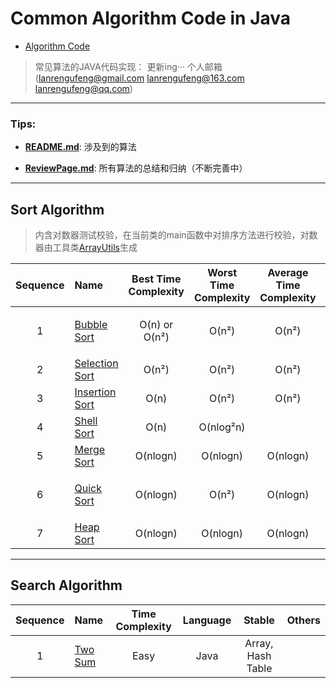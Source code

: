 # Common Algorithm Code in Java

* [Algorithm Code](https://github.com/lanrengufeng/AlgorithmCode)

> 常见算法的JAVA代码实现：  更新ing···
个人邮箱(lanrengufeng@gmail.com  lanrengufeng@163.com  lanrengufeng@qq.com)

***********************
 
### Tips:
- **[README.md](https://github.com/lanrengufeng/AlgorithmCode/blob/master/README.md)**: 涉及到的算法

- **[ReviewPage.md](https://github.com/lanrengufeng/AlgorithmCode/blob/master/ReviewPage.md)**: 所有算法的总结和归纳（不断完善中）


**************************************************

## Sort Algorithm
> 内含对数器测试校验，在当前类的main函数中对排序方法进行校验，对数器由工具类[ArrayUtils](https://github.com/lanrengufeng/AlgorithmCode/blob/master/src/utils/ArrayUtils.java)生成

| Sequence | Name | Best Time Complexity | Worst Time Complexity | Average Time Complexity |Stable | Others |
|:--------:|:-----|:--------------------:|:---------------------:|:-----------------------:|:-----:|:------:|
|1|[Bubble Sort](https://github.com/lanrengufeng/AlgorithmCode/blob/master/src/sort/BubbleSort.java)| O(n) or O(n²)| O(n²) | O(n²)| Y | 常规版和优化版 |
|2|[Selection Sort](https://github.com/lanrengufeng/AlgorithmCode/blob/master/src/sort/SelectionSort.java)| O(n²)| O(n²) | O(n²)| N | |
|3|[Insertion Sort](https://github.com/lanrengufeng/AlgorithmCode/blob/master/src/sort/InsertionSort.java)| O(n)| O(n²) | O(n²)| Y | |
|4|[Shell Sort](https://github.com/lanrengufeng/AlgorithmCode/blob/master/src/sort/ShellSort.java)| O(n) | O(nlog²n) |  | N | |
|5|[Merge Sort](https://github.com/lanrengufeng/AlgorithmCode/blob/master/src/sort/MergeSort.java)| O(nlogn) | O(nlogn) | O(nlogn) | Y | |
|6|[Quick Sort](https://github.com/lanrengufeng/AlgorithmCode/blob/master/src/sort/QuickSort.java)| O(nlogn) | O(n²) | O(nlogn) | N | 经过优化的随机快排 |
|7|[Heap Sort](https://github.com/lanrengufeng/AlgorithmCode/blob/master/src/sort/HeapSort.java)| O(nlogn) | O(nlogn) | O(nlogn) | N | |


**************************************************

## Search Algorithm

| Sequence | Name       | Time Complexity  | Language  | Stable | Others |
|:-------:|:--------------|:------:|:---------:|:----:|:-------------:|
|1|[Two Sum](https://github.com/lanrengufeng/LeetCodeEx/blob/master/src/leetcode/TwoSum.java)|Easy|Java| Array, Hash Table ||